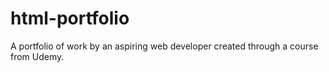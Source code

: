 # html-portfolio
A portfolio of work by an aspiring web developer created through a course from Udemy.

